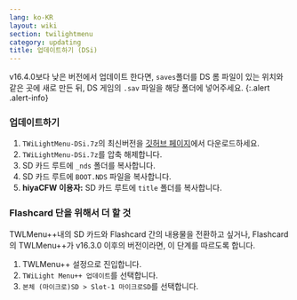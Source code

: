 ```yaml
---
lang: ko-KR
layout: wiki
section: twilightmenu
category: updating
title: 업데이트하기 (DSi)
---
```


v16.4.0보다 낮은 버전에서 업데이트 한다면, `saves`폴더를 DS 롬 파일이 있는 위치와 같은 곳에 새로 만든 뒤, DS 게임의 `.sav` 파일을 해당 폴더에 넣어주세요.
{:.alert .alert-info}

### 업데이트하기
1. `TWiLightMenu-DSi.7z`의 최신버전을 [깃허브 페이지](https://github.com/DS-Homebrew/TWiLightMenu/releases)에서 다운로드하세요.
1. `TWiLightMenu-DSi.7z`를 압축 해제합니다.
1. SD 카드 루트에 `_nds` 폴더를 복사합니다.
1. SD 카드 루트에 `BOOT.NDS` 파일을 복사합니다.
1. **hiyaCFW 이용자:** SD 카드 루트에 `title` 폴더를 복사합니다.

### Flashcard 단을 위해서 더 할 것

TWLMenu++내의 SD 카드와 Flashcard 간의 내용물을 전환하고 싶거나, Flashcard의 TWLMenu++가 v16.3.0 이후의 버전이라면, 이 단계를 따르도록 합니다.

1. TWLMenu++ 설정으로 진입합니다.
1. `TWiLight Menu++ 업데이트`를 선택합니다.
1. `본체 (마이크로)SD > Slot-1 마이크로SD`를 선택합니다.
